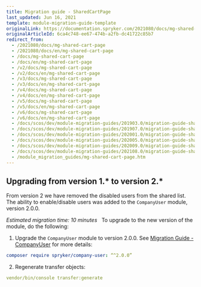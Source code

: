 ```yaml
---
title: Migration guide - SharedCartPage
last_updated: Jun 16, 2021
template: module-migration-guide-template
originalLink: https://documentation.spryker.com/2021080/docs/mg-shared-cart-page
originalArticleId: 6ca4c748-ee67-474b-a2fb-dc41722c85b7
redirect_from:
  - /2021080/docs/mg-shared-cart-page
  - /2021080/docs/en/mg-shared-cart-page
  - /docs/mg-shared-cart-page
  - /docs/en/mg-shared-cart-page
  - /v2/docs/mg-shared-cart-page
  - /v2/docs/en/mg-shared-cart-page
  - /v3/docs/mg-shared-cart-page
  - /v3/docs/en/mg-shared-cart-page
  - /v4/docs/mg-shared-cart-page
  - /v4/docs/en/mg-shared-cart-page
  - /v5/docs/mg-shared-cart-page
  - /v5/docs/en/mg-shared-cart-page
  - /v6/docs/mg-shared-cart-page
  - /v6/docs/en/mg-shared-cart-page
  - /docs/scos/dev/module-migration-guides/201903.0/migration-guide-sharedcartpage.html
  - /docs/scos/dev/module-migration-guides/201907.0/migration-guide-sharedcartpage.html
  - /docs/scos/dev/module-migration-guides/202001.0/migration-guide-sharedcartpage.html
  - /docs/scos/dev/module-migration-guides/202005.0/migration-guide-sharedcartpage.html
  - /docs/scos/dev/module-migration-guides/202009.0/migration-guide-sharedcartpage.html
  - /docs/scos/dev/module-migration-guides/202108.0/migration-guide-sharedcartpage.html
  - /module_migration_guides/mg-shared-cart-page.htm
---
```


## Upgrading from version 1.* to version 2.*

From version 2 we have removed the disabled users from the shared list. The ability to enable/disable users was added to the `CompanyUser` module, version 2.0.0.

*Estimated migration time: 10 minutes*
 
To upgrade to the new version of the module, do the following:

1. Upgrade the `CompanyUser` module to version 2.0.0. See [Migration Guide - CompanyUser](/docs/scos/dev/module-migration-guides/migration-guide-companyuser.html) for more details:

```yaml
composer require spryker/company-user: “^2.0.0”
```

2. Regenerate transfer objects:

```yaml
vendor/bin/console transfer:generate
```
